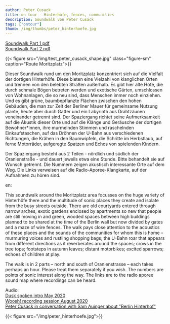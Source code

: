 ```yaml
---
author: Peter Cusack
title: on tour - Hinterhöfe, fences, communities
description: Soundwalk von Peter Cusack
tags: ["ontour"]
thumb: /img/thumbs/peter_hinterhoefe.jpg
---
```


[Soundwalk Part 1 pdf](/doc/PeterCusack_Soundwalk_Part1.pdf)  
[Soundwalk Part 2 pdf](/doc/PeterCusack_Soundwalk_Part2.pdf)  

{{< figure src="/img/test_peter_cusack_shape.jpg" class="figure-sm" caption="Route Moritzplatz">}}

Dieser Soundwalk rund um den Moritzplatz konzentriert sich auf die Vielfalt der dortigen Hinterhöfe. Diese bieten eine Vielzahl von klanglichen Orten und trennen von den belebten Straßen außerhalb.
Es gibt hier alte Höfe, die durch schmale Bögen betreten werden und exotische Gärten, umschlossen von Wohnanlagen, die so neu sind, dass Menschen immer noch einziehen. Und es gibt grüne, baumbepflanzte Flächen zwischen den hohen Gebäuden, die man zur Zeit der Berliner Mauer für gemeinsame Nutzung plante, heute aber durch Gatter und ein Labyrinth aus Drahtzäunen voneinander getrennt sind. Der Spaziergang richtet seine Aufmerksamkeit auf die Akustik dieser Orte und auf die Klänge und Geräusche der dortigen Bewohner*innen, ihre murmelnden Stimmen und raschelnden Einkaufstaschen, auf das Dröhnen der U-Bahn aus verschiedenen Richtungen, die Krähen in den Baumwipfeln, die Schritte im Herbstlaub, auf ferne Motorräder, aufgeregte Spatzen und Echos von spielenden Kindern.

Der Spaziergang besteht aus 2 Teilen - nördlich und südlich der Oranienstraße - und dauert jeweils etwa eine Stunde. Bitte behandelt sie auf Wunsch getrennt. Die Nummern zeigen akustisch interessante Orte auf dem Weg. Die Links verweisen auf die Radio-Aporee-Klangkarte, auf der Aufnahmen zu hören sind.

en:

This soundwalk around the Moritzplatz area focusses on the huge variety of Hinterhöfe there and the multitude of sonic places they create and isolate from the busy streets outside. There are old courtyards entered through narrow arches, exotic gardens enclosed by apartments so new that people are still moving in and green, wooded spaces between high buildings planned to be shared at the time of the Berlin wall but now divided by gates and a maze of wire fences. The walk pays close attention to the acoustics of these places and the sounds of the communities for whom this is home – murmuring voices and rustling shopping bags; the U-Bahn roar that appears from different directions as it reverberates around the spaces; crows in the tree tops; footsteps in autumn leaves; distant motorbikes; excited sparrows; echoes of children at play.

The walk is in 2 parts – north and south of Oranienstrasse – each takes perhaps an hour. Please treat them separately if you wish. The numbers are points of sonic interest along the way. The links are to the radio aporee sound map where recordings can be heard.

Audio:  
[Dusk spoken intro May 2020](https://aporee.org/blz/DuskMay202020201204151254.mp3)  
[Woosh! recording session August 2020](https://aporee.org/blz/Whooshedit.mp3)  
[Peter Cusack in conversation with Sam Auinger about "Berlin Hinterhof" ](https://aporee.org/blz/petercusackberlinhinterhof.mp3)  

{{< figure src="/img/peter_hinterhoefe.jpg">}}




